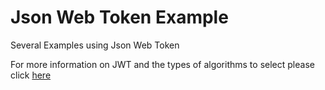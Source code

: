 # Json Web Token Example 

Several Examples using Json Web Token

For more information on JWT and the types of algorithms to select please click [here](http://rogeriodossantos.github.io/Wiki/stage/jwt.html)
